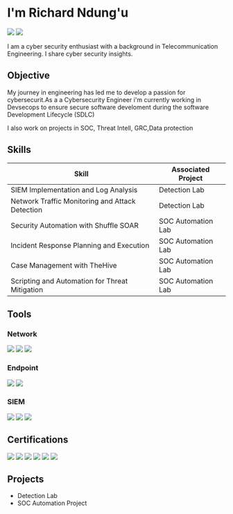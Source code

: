 # I'm Richard Ndung'u
<a href="https://www.linkedin.com/in/richard-ndungu/"><img src="https://img.shields.io/badge/-LinkedIn-0072b1?&style=for-the-badge&logo=linkedin&logoColor=white" /></a>
<a href="https:/www.medium.com/@richardndungu/about/"><img src="https://img.shields.io/badge/-Medium-12100E?style=for-the-badge&logo=medium&logoColor=white"/></a>



I am a cyber security enthusiast with a background in Telecommunication Engineering. I share cyber security insights.

## Objective


My journey in engineering has led me to develop a passion for cybersecurit.As a a Cybersecurity Engineer i'm currently working in Devsecops to ensure secure software develoment during the software Development Lifecycle (SDLC)

I also work on projects in SOC, Threat Intell, GRC,Data protection


## Skills

| Skill                                         | Associated Project         |
|-----------------------------------------------|----------------------------|
| SIEM Implementation and Log Analysis          | <a >Detection Lab</a>|
| Network Traffic Monitoring and Attack Detection | <a >Detection Lab</a>|
| Security Automation with Shuffle SOAR         | SOC Automation Lab|
| Incident Response Planning and Execution      | SOC Automation Lab|
| Case Management with TheHive                  | SOC Automation Lab|
| Scripting and Automation for Threat Mitigation | SOC Automation Lab|

## Tools

### Network
<div>
    <img src="https://img.shields.io/badge/-Wireshark-1679A7?&style=for-the-badge&logo=Wireshark&logoColor=white" />
    <img src="https://img.shields.io/badge/-Suricata-EF3B2D?&style=for-the-badge&logo=Suricata&logoColor=white" />
    <img src="https://img.shields.io/badge/-Zeek-777BB4?&style=for-the-badge&logo=Zeek&logoColor=white" />
</div>

### Endpoint
<div>
    <img src="https://img.shields.io/badge/-Microsoft_Defender_for_Endpoint-00A4EF?&style=for-the-badge&logo=Microsoft&logoColor=white" />
    <img src="https://img.shields.io/badge/-Velociraptor-4B275F?&style=for-the-badge&logo=Velociraptor&logoColor=white" />
</div>

### SIEM
<div>
    <img src="https://img.shields.io/badge/-Microsoft_Sentinel-0078D4?&style=for-the-badge&logo=Microsoft&logoColor=white" />
    <img src="https://img.shields.io/badge/-Splunk-000000?&style=for-the-badge&logo=Splunk&logoColor=white" />
    <img src="https://img.shields.io/badge/-Elastic-005571?&style=for-the-badge&logo=Elastic&logoColor=white" />
</div>

## Certifications

<div>
<img src="https://img.shields.io/badge/-Netcad%20Introduction%20to%20Networking-006400?style=for-the-badge&logoColor=white" />
<img src="https://img.shields.io/badge/-Netcad%20Ethical%20Hacking-006400?style=for-the-badge&logoColor=white" />
<img src="https://img.shields.io/badge/-Netcad%20Introduction%20to%20Cyber%20Security-006400?style=for-the-badge&logoColor=white" />
<img src="https://img.shields.io/badge/-Fortinet-EE3124?style=for-the-badge&logo=fortinet&logoColor=white" />
<img src="https://img.shields.io/badge/-CyberMillion%20Immersive%20Labs-0A0F24?style=for-the-badge&logoColor=white" />
<img src="https://img.shields.io/badge/-Cisco%20Networking%20Academy-1BA0D7?style=for-the-badge&logo=cisco&logoColor=white" />



</div>

## Projects
- Detection Lab
- SOC Automation Project
